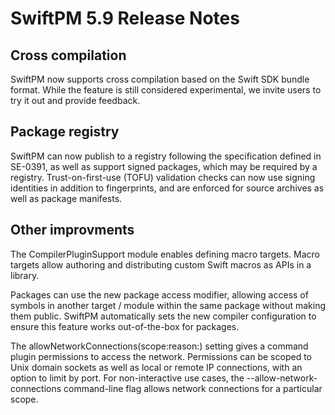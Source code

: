 # SwiftPM 5.9 Release Notes

## Cross compilation

SwiftPM now supports cross compilation based on the Swift SDK bundle format. While the feature is still considered experimental, we invite users to try it out and provide feedback.

## Package registry

SwiftPM can now publish to a registry following the specification defined in SE-0391, as well as support signed packages, which may be required by a registry. Trust-on-first-use (TOFU) validation checks can now use signing identities in addition to fingerprints, and are enforced for source archives as well as package manifests.

## Other improvments

The CompilerPluginSupport module enables defining macro targets. Macro targets allow authoring and distributing custom Swift macros as APIs in a library.

Packages can use the new package access modifier, allowing access of symbols in another target / module within the same package without making them public. SwiftPM automatically sets the new compiler configuration to ensure this feature works out-of-the-box for packages.
  
The allowNetworkConnections(scope:reason:) setting gives a command plugin permissions to access the network. Permissions can be scoped to Unix domain sockets as well as local or remote IP connections, with an option to limit by port. For non-interactive use cases, the --allow-network-connections command-line flag allows network connections for a particular scope.
